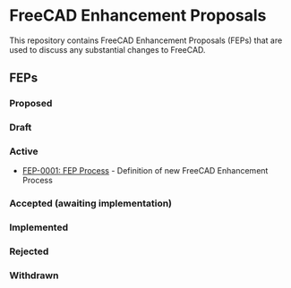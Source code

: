 # FreeCAD Enhancement Proposals

This repository contains FreeCAD Enhancement Proposals (FEPs) that are used to discuss any substantial changes to FreeCAD.

## FEPs
### Proposed
### Draft
### Active
 - [FEP-0001: FEP Process](./FEPs/FEP-0001-process) - Definition of new FreeCAD Enhancement Process
### Accepted (awaiting implementation)
### Implemented 
### Rejected
### Withdrawn